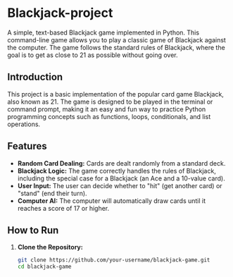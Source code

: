 # Blackjack-project
A simple, text-based Blackjack game implemented in Python. This command-line game allows you to play a classic game of Blackjack against the computer. The game follows the standard rules of Blackjack, where the goal is to get as close to 21 as possible without going over.

## Introduction

This project is a basic implementation of the popular card game Blackjack, also known as 21. The game is designed to be played in the terminal or command prompt, making it an easy and fun way to practice Python programming concepts such as functions, loops, conditionals, and list operations.

## Features

- **Random Card Dealing:** Cards are dealt randomly from a standard deck.
- **Blackjack Logic:** The game correctly handles the rules of Blackjack, including the special case for a Blackjack (an Ace and a 10-value card).
- **User Input:** The user can decide whether to "hit" (get another card) or "stand" (end their turn).
- **Computer AI:** The computer will automatically draw cards until it reaches a score of 17 or higher.

## How to Run

1. **Clone the Repository:**

   ```bash
   git clone https://github.com/your-username/blackjack-game.git
   cd blackjack-game
